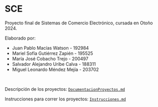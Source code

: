 # SCE
Proyecto final de Sistemas de Comercio Electrónico, cursada en Otoño 2024.

Elaborado por:

- Juan Pablo Macías Watson - 192984
- Mariel Sofía Gutiérrez Zapién - 195525
- María José Cobacho Trejo - 200497
- Salvador Alejandro Uribe Calva - 188311
- Miguel Leonardo Méndez Mejía - 203702

<br>

Descripción de los proyectos: [`DocumentacionProyectos.md`](DocumentacionProyectos.md)

Instrucciones para correr los proyectos: [`Instrucciones.md`](./Instrucciones.md)
